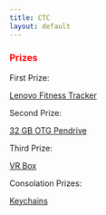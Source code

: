 ```yaml
---
title: CTC
layout: default
---
```

<h3 style="color: red">Prizes</h3>
<p>First Prize:</p><a href="https://www.amazon.in/Lenovo-Heart-Rate-Fitness-Fashion-Black/dp/B0774LT2GD/">Lenovo Fitness Tracker</a>
<p>Second Prize:</p><a href="https://www.amazon.in/SanDisk-Ultra-Dual-32GB-Drive/dp/B01N5KHFG9/">32 GB OTG Pendrive</a>
<p>Third Prize:</p><a href="https://www.amazon.in/Photron-Virtual-Reality-Glasses-Headset/dp/B06XGDQQT6/">VR Box</a>
<p>Consolation Prizes:</p><a href="https://www.amazon.in/Keychain-Wording-Keyring-Premium-Quality/dp/B077NK4QFH/">Keychains</a>